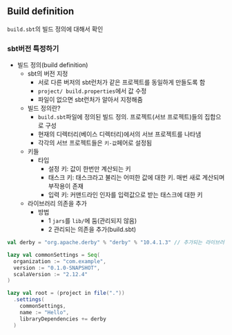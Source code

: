 ## Build definition

`build.sbt`의 빌드 정의에 대해서 확인

### sbt버전 특정하기

- 빌드 정의(build definition)
  - sbt의 버전 지정
    - 서로 다른 버저의 sbt런처가 같은 프로젝트를 동일하게 만들도록 함
    - `project/ build.properties`에서 값 수정
    - 파일이 없으면 sbt런처가 알아서 지정해줌
  - 빌드 정의란?
    - `build.sbt`파일에 정의된 빌드 정의. 프로젝트(서브 프로젝트)들의 집합으로 구성
    - 현재의 디렉터리(베이스 디렉터리)에서의 서브 프로젝트를 나타냄
    - 각각의 서브 프로젝트들은 `키-값`페어로 설정됨
  - 키들
    - 타입
      - 설정 키: 값이 한번만 계산되는 키
      - 태스크 키: 태스크라고 불리는 어떠한 값에 대한 키. 매번 새로 계산되며 부작용이 존재
      - 입력 키: 커맨드라인 인자를 입력값으로 받는 태스크에 대한 키
  - 라이브러리 의존을 추가
    - 방법
      - 1 `jars`를 `lib/`에 둠(관리되지 않음)
      - 2 관리되는 의존을 추가(build.sbt)

```scala
val derby = "org.apache.derby" % "derby" % "10.4.1.3" // 추가되는 라이브러리

lazy val commonSettings = Seq(
  organization := "com.example",
  version := "0.1.0-SNAPSHOT",
  scalaVersion := "2.12.4"
)

lazy val root = (project in file("."))
  .settings(
    commonSettings,
    name := "Hello",
    libraryDependencies += derby
  )
```
